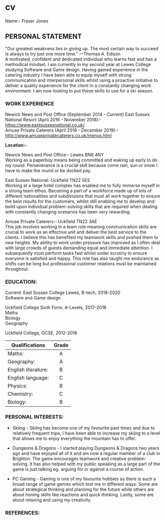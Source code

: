 # cv
Name:- Fraser Jones
  
## PERSONAL STATEMENT
"Our greatest weakness lies in giving up. The most certain way to succeed is always to try just one more time." —Thomas A. Edison <br/>
A motivated, confident and dedicated individual who learns fast and has a methodical mindset. I am currently in my second year at Lewes College studying Software and Game design. Having gained experience in the catering industry I have been able to equip myself with strong communication and interpersonal skills whilst using a proactive initiative to deliver a quality experience for the client in a constantly changing work environment. I am now looking to put these skills to use for a ski season.
 
### WORK EXPERIENCE
 
 Newick News and Post Office (September 2014 - Current) 
 East Sussex National Resort (April 2016 - November 2018):- https://www.eastsussexnational.co.uk/  <br/>
 Amuse Private Caterers (April 2018 - December 2019):- http://www.amuseprivatecaterers.co.uk/menus.html <br/>

**Location:-**  

 Newick News and Post Office:- Lewes BN8 4NY <br/>
 Working as a paperboy means being committed and waking up early to do my round. Perseverance is a crucial skill because come rain, sun or snow I have to make the round or be docked pay. <br/>

 East Sussex National:-Uckfield TN22 5ES <br/>
  Working at a large hotel complex has enabled me to fully immerse myself in a strong team ethos. Becoming a part of a workforce made up of lots of different nationalities and subdivisions that must all work together to ensure the best results for the customers, whilst still enabling me to develop and build upon individual problem-solving skills that are required when dealing with constantly changing scenarios has been very rewarding.  <br/>
  
   Amuse Private Caterers:- Uckfield TN22 3AE <br/>
 This job involves working in a team role meaning communication skills are crucial to work as an effective unit and deliver the best service to the clients. I believe this has benefited my teamwork skills and pushed them to new heights. My ability to work under pressure has improved as I often deal with large crowds of guests demanding equal and immediate attention. I subsequently must perform tasks fast whilst under scrutiny to ensure everyone is satisfied and happy. This role has also taught me endurance as shifts can be long but professional customer relations must be maintained throughout. <br/>

### EDUCATION:
 
Current: East Sussex College Lewes, B-tech, 2018-2020 <br/>
Software and Game design <br/>

Uckfield College Sixth Form, A-Levels, 2017-2018  <br/>
Maths <br/>
Biology <br/>
Geography <br/>


Uckfield College, GCSE, 2012-2016 <br/>

| Qualifications     | Grade         |
| ------------------ |:-------------:|
| Maths:             | A             |
| Geography:         | A             |
| English literature:| B             |
| English language:  | C             |
| Physics:           | B             |
| Chemistry:         | C             |
| Biology:           | B             |
 
 
### PERSONAL INTERESTS:
- Skiing - Skiing has become one of my favourite past times and due to relatively frequent trips, I have been able to increase my skiing to a level that allows me to enjoy everything the mountain has to offer.

- Dungeons & Dragons - I started playing Dungeons & Dragons two years ago and have enjoyed all of it and am now a regular member of a club in Brighton. The game encourages teamwork and creative problem-solving. It has also helped with my public speaking as a large part of the game is just talking eg. arguing for or against a course of action.

- PC Gaming - Gaming is one of my favourite hobbies as there is such a broad range of game genres which test me in different ways. Some are about strategical thinking and planning for the future while others are about honing skills like reactions and quick thinking. Lastly, some are about relaxing and using my creativity.
 
### REFERENCES:

